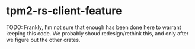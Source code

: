 # tpm2-rs-client-feature

TODO: Frankly, I'm not sure that enough has been done here to warrant keeping
this code. We probably shoud redesign/rethink this, and only after we figure out
the other crates.
